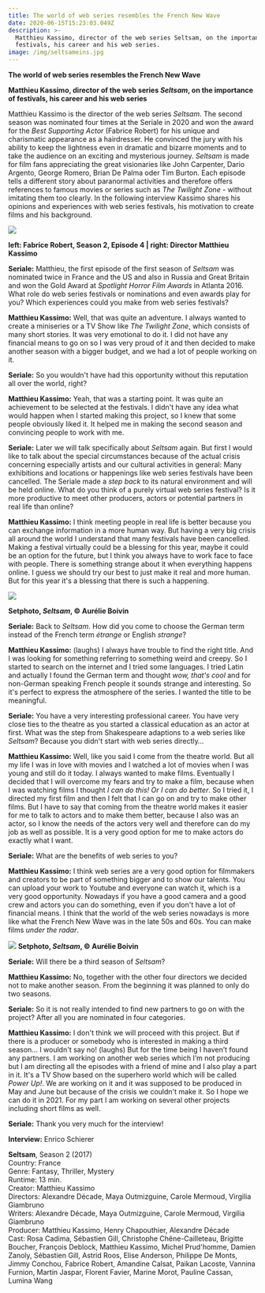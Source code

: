 ```yaml
---
title: The world of web series resembles the French New Wave
date: 2020-06-15T15:23:03.049Z
description: >-
  Matthieu Kassimo, director of the web series Seltsam, on the importance of
  festivals, his career and his web series.
image: /img/seltsameins.jpg
---
```

**The world of web series resembles the French New Wave**

**Matthieu Kassimo, director of the web series _Seltsam_, on the importance of festivals, his career and his web series**

Matthieu Kassimo is the director of the web series _Seltsam_. The second season was nominated four times at the Seriale in 2020 and won the award for the _Best Supporting Actor_ (Fabrice Robert) for his unique and charismatic appearance as a hairdresser. He convinced the jury with his ability to keep the lightness even in dramatic and bizarre moments and to take the audience on an exciting and mysterious journey. _Seltsam_ is made for film fans appreciating the great visionaries like John Carpenter, Dario Argento, George Romero, Brian De Palma oder Tim Burton. Each episode tells a different story about paranormal activities and therefore offers references to famous movies or series such as _The Twilight Zone_ - without imitating them too clearly. In the following interview Kassimo shares his opinions and experiences with web series festivals, his motivation to create films and his background.

![](/img/seltsamzwei.jpg)

**left: Fabrice Robert, Season 2, Episode 4 | right: Director Matthieu Kassimo**

**Seriale:** Matthieu, the first episode of the first season of _Seltsam_ was nominated twice in France and the US and also in Russia and Great Britain and won the Gold Award at _Spotlight Horror Film Awards_ in Atlanta 2016. What role do web series festivals or nominations and even awards play for you? Which experiences could you make from web series festivals?

**Matthieu Kassimo:** Well, that was quite an adventure. I always wanted to create a miniseries or a TV Show like _The Twilight Zone_, which consists of many short stories. It was very emotional to do it. I did not have any financial means to go on so I was very proud of it and then decided to make another season with a bigger budget, and we had a lot of people working on it.

**Seriale:** So you wouldn't have had this opportunity without this reputation all over the world, right?

**Matthieu Kassimo:** Yeah, that was a starting point. It was quite an achievement to be selected at the festivals. I didn't have any idea what would happen when I started making this project, so I knew that some people obviously liked it. It helped me in making the second season and convincing people to work with me.

**Seriale:** Later we will talk specifically about _Seltsam_ again. But first I would like to talk about the special circumstances because of the actual crisis concerning especially artists and our cultural activities in general: Many exhibitions and locations or happenings like web series festivals have been cancelled. The Seriale made a _step back_ to its natural environment and will be held online. What do you think of a purely virtual web series festival? Is it more productive to meet other producers, actors or potential partners in real life than online?

**Matthieu Kassimo:** I think meeting people in real life is better because you can exchange information in a more human way. But having a very big crisis all around the world I understand that many festivals have been cancelled. Making a festival virtually could be a blessing for this year, maybe it could be an option for the future, but I think you always have to work face to face with people. There is something strange about it when everything happens online. I guess we should try our best to just make it real and more human. But for this year it's a blessing that there is such a happening.

![](/img/seltsamdrei.jpg)

**Setphoto, _Seltsam_, © Aurélie Boivin**

**Seriale:** Back to _Seltsam_. How did you come to choose the German term instead of the French term _étrange_ or English _strange_?  

**Matthieu Kassimo:** (laughs) I always have trouble to find the right title. And I was looking for something referring to something weird and creepy. So I started to search on the internet and I tried some languages. I tried Latin and actually I found the German term and thought _wow, that's cool_ and for non-German speaking French people it sounds strange and interesting. So it's perfect to express the atmosphere of the series. I wanted the title to be meaningful. 

**Seriale:** You have a very interesting professional career. You have very close ties to the theatre as you started a classical education as an actor at first. What was the step from Shakespeare adaptions to a web series like _Seltsam_? Because you didn't start with web series directly…

**Matthieu Kassimo:** Well, like you said I come from the theatre world. But all my life I was in love with movies and I watched a lot of movies when I was young and still do it today. I always wanted to make films. Eventually I decided that I will overcome my fears and try to make a film, because when I was watching films I thought _I can do this! Or I can do better_. So I tried it, I directed my first film and then I felt that I can go on and try to make other films. But I have to say that coming from the theatre world makes it easier for me to talk to actors and to make them better, because I also was an actor, so I know the needs of the actors very well and therefore can do my job as well as possible. It is a very good option for me to make actors do exactly what I want. 

**Seriale:** What are the benefits of web series to you?

**Matthieu Kassimo:** I think web series are a very good option for filmmakers and creators to be part of something bigger and to show our talents. You can upload your work to Youtube and everyone can watch it, which is a very good opportunity. Nowadays if you have a good camera and a good crew and actors you can do something, even if you don't have a lot of financial means. I think that the world of the web series nowadays is more like what the French New Wave was in the late 50s and 60s. You can make films _under the radar_.

![](/img/seltsamvier.jpg)
**Setphoto, _Seltsam_, © Aurélie Boivin**

**Seriale:** Will there be a third season of _Seltsam_?

**Matthieu Kassimo:** No, together with the other four directors we decided not to make another season. From the beginning it was planned to only do two seasons.

**Seriale:** So it is not really intended to find new partners to go on with the project? After all you are nominated in four categories.

**Matthieu Kassimo:** I don't think we will proceed with this project. But if there is a producer or somebody who is interested in making a third season... I wouldn't say no! (laughs) But for the time being I haven’t found any partners. I am working on another web series which I’m not producing but I am directing all the episodes with a friend of mine and I also play a part in it. It's a TV Show based on the superhero world which will be called _Power Up!_. We are working on it and it was supposed to be produced in May and June but because of the crisis we couldn't make it. So I hope we can do it in 2021. For my part I am working on several other projects including short films as well.

**Seriale:** Thank you very much for the interview! 

**Interview:** Enrico Schierer

**Seltsam**, Season 2 (2017)\
Country: France\
Genre: Fantasy, Thriller, Mystery\
Runtime: 13 min.\
Creator: Matthieu Kassimo\
Directors: Alexandre Décade, Maya Outmizguine, Carole Mermoud, Virgilia Giambruno \
Writers: Alexandre Décade, Maya Outmizguine, Carole Mermoud, Virgilia Giambruno \
Producer: Matthieu Kassimo, Henry Chapouthier, Alexandre Décade\
Cast: Rosa Cadima, Sébastien Gill, Christophe Chêne-Cailleteau, Brigitte Boucher, François Deblock, Matthieu Kassimo, Michel Prud'homme, Damien Zanoly, Sébastien Gill, Astrid Roos, Elise Anderson, Philippe De Monts, Jimmy Conchou, Fabrice Robert, Amandine Calsat, Paikan Lacoste, Vannina Furnion, Martin Jaspar, Florent Favier, Marine Morot, Pauline Cassan, Lumina Wang
